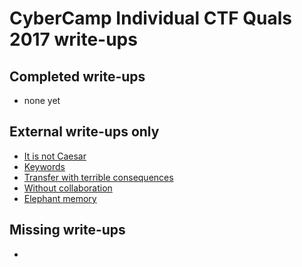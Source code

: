 # CyberCamp Individual CTF Quals 2017 write-ups

## Completed write-ups

* none yet

## External write-ups only

* [It is not Caesar](https://tobloef.com/ctf/cybercamp-ctf-2017#it-is-not-caesar)
* [Keywords](https://tobloef.com/ctf/cybercamp-ctf-2017#keywords)
* [Transfer with terrible consequences](https://tobloef.com/ctf/cybercamp-ctf-2017#transfer-with-terrible-consequences)
* [Without collaboration](https://tobloef.com/ctf/cybercamp-ctf-2017#without-collaboration)
* [Elephant memory](https://tobloef.com/ctf/cybercamp-ctf-2017#elephant-memory)

## Missing write-ups

 * 